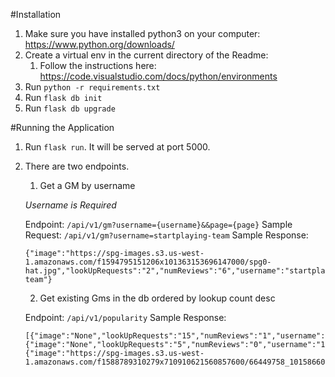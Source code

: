 #Installation
1. Make sure you have installed python3 on your computer: https://www.python.org/downloads/
2. Create a virtual env in the current directory of the Readme:
    1. Follow the instructions here: https://code.visualstudio.com/docs/python/environments
3. Run ```python -r requirements.txt```
4. Run ```flask db init```
5. Run ```flask db upgrade```

#Running the Application
1. Run ```flask run```. It will be served at port 5000.
2. There are two endpoints.
    1. Get a GM by username
    
    <em>Username is Required</em>

    Endpoint: ```/api/v1/gm?username={username}&&page={page}```
    Sample Request: ```/api/v1/gm?username=startplaying-team```
    Sample Response:
    ```
    {"image":"https://spg-images.s3.us-west-1.amazonaws.com/f1594795151206x101363153696147000/spg0-hat.jpg","lookUpRequests":"2","numReviews":"6","username":"startplaying-team"}
    ```

    2. Get existing Gms in the db ordered by lookup count desc
    
    Endpoint: ```/api/v1/popularity```
    Sample Response:
    ```
    [{"image":"None","lookUpRequests":"15","numReviews":"1","username":"jgollhardt"},{"image":"None","lookUpRequests":"5","numReviews":"0","username":"1586893957446x969952224579254300"},{"image":"https://spg-images.s3.us-west-1.amazonaws.com/f1588789310279x710910621560857600/66449758_10158660236243206_8001790682542899200_o.jpg","lookUpRequests":"4","numReviews":"17","username":"totalpartychill"}]
    ```



